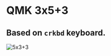 # QMK 3x5+3

## Based on `crkbd` keyboard.
![5x3+3](https://github.com/user-attachments/assets/666d41dc-5c95-445d-ac69-37cd067d297f)

